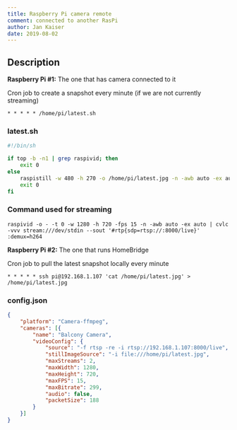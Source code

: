 ```yaml
---
title: Raspberry Pi camera remote
comment: connected to another RasPi
author: Jan Kaiser
date: 2019-08-02
---
```

## Description

**Raspberry Pi #1:** The one that has camera connected to it

Cron job to create a snapshot every minute (if we are not currently streaming)

`* * * * * /home/pi/latest.sh`

### latest.sh

```sh
#!/bin/sh

if top -b -n1 | grep raspivid; then
	exit 0
else
	raspistill -w 480 -h 270 -o /home/pi/latest.jpg -n -awb auto -ex auto
	exit 0
fi
```

### Command used for streaming

`raspivid -o - -t 0 -w 1280 -h 720 -fps 15 -n -awb auto -ex auto | cvlc -vvv stream:///dev/stdin --sout '#rtp{sdp=rtsp://:8000/live}' :demux=h264`

**Raspberry Pi #2:** The one that runs HomeBridge

Cron job to pull the latest snapshot locally every minute

`* * * * * ssh pi@192.168.1.107 'cat /home/pi/latest.jpg' > /home/pi/latest.jpg`

### config.json

```json
{
	"platform": "Camera-ffmpeg",
	"cameras": [{
		"name": "Balcony Camera",
		"videoConfig": {
			"source": "-f rtsp -re -i rtsp://192.168.1.107:8000/live",
			"stillImageSource": "-i file:///home/pi/latest.jpg",
			"maxStreams": 2,
			"maxWidth": 1280,
			"maxHeight": 720,
			"maxFPS": 15,
			"maxBitrate": 299,
			"audio": false,
			"packetSize": 188
		}
	}]
}
```
